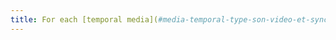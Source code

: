 ```yaml
---
title: For each [temporal media](#media-temporal-type-son-video-et-synchronise) which has a track of [synchronized subtitles](#subtitles-synchronises-object-multimedia) or of an [audiodescription](#audiodescription-synchronized-temporal-media), are the control functionalities of these alternatives presented at the same level as the [main functionalities](#main-functionalities-of-a-temporal-media )?
---
```

